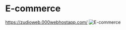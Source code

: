 # E-commerce
https://zudioweb.000webhostapp.com/
![E-commerce](https://github.com/harikrishnabaskaran/E-commerce/assets/136921665/7dd09059-cc4a-47e5-a8ed-e084a4a723e1)

